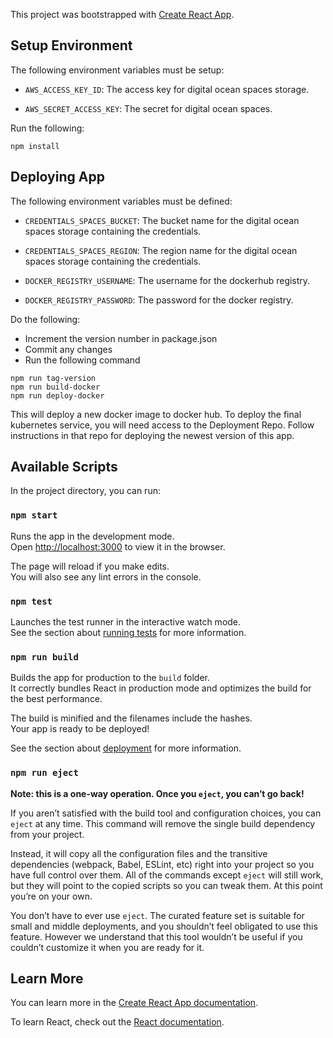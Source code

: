 This project was bootstrapped with [Create React App](https://github.com/facebook/create-react-app).

## Setup Environment

The following environment variables must be setup:

- `AWS_ACCESS_KEY_ID`: The access key for digital ocean spaces storage.

- `AWS_SECRET_ACCESS_KEY`: The secret for digital ocean spaces.

Run the following:

```
npm install
```

## Deploying App

The following environment variables must be defined:

- `CREDENTIALS_SPACES_BUCKET`: The bucket name for the digital ocean spaces
  storage containing the credentials.

- `CREDENTIALS_SPACES_REGION`: The region name for the digital ocean spaces
  storage containing the credentials.

- `DOCKER_REGISTRY_USERNAME`: The username for the dockerhub registry.

- `DOCKER_REGISTRY_PASSWORD`: The password for the docker registry.

Do the following:

- Increment the version number in package.json
- Commit any changes
- Run the following command

```
npm run tag-version
npm run build-docker
npm run deploy-docker
```

This will deploy a new docker image to docker hub. To deploy the final
kubernetes service, you will need access to the Deployment Repo. Follow
instructions in that repo for deploying the newest version of this app.

## Available Scripts

In the project directory, you can run:

### `npm start`

Runs the app in the development mode.<br />
Open [http://localhost:3000](http://localhost:3000) to view it in the browser.

The page will reload if you make edits.<br />
You will also see any lint errors in the console.

### `npm test`

Launches the test runner in the interactive watch mode.<br />
See the section about [running tests](https://facebook.github.io/create-react-app/docs/running-tests) for more information.

### `npm run build`

Builds the app for production to the `build` folder.<br />
It correctly bundles React in production mode and optimizes the build for the best performance.

The build is minified and the filenames include the hashes.<br />
Your app is ready to be deployed!

See the section about [deployment](https://facebook.github.io/create-react-app/docs/deployment) for more information.

### `npm run eject`

**Note: this is a one-way operation. Once you `eject`, you can’t go back!**

If you aren’t satisfied with the build tool and configuration choices, you can `eject` at any time. This command will remove the single build dependency from your project.

Instead, it will copy all the configuration files and the transitive dependencies (webpack, Babel, ESLint, etc) right into your project so you have full control over them. All of the commands except `eject` will still work, but they will point to the copied scripts so you can tweak them. At this point you’re on your own.

You don’t have to ever use `eject`. The curated feature set is suitable for small and middle deployments, and you shouldn’t feel obligated to use this feature. However we understand that this tool wouldn’t be useful if you couldn’t customize it when you are ready for it.

## Learn More

You can learn more in the [Create React App documentation](https://facebook.github.io/create-react-app/docs/getting-started).

To learn React, check out the [React documentation](https://reactjs.org/).
